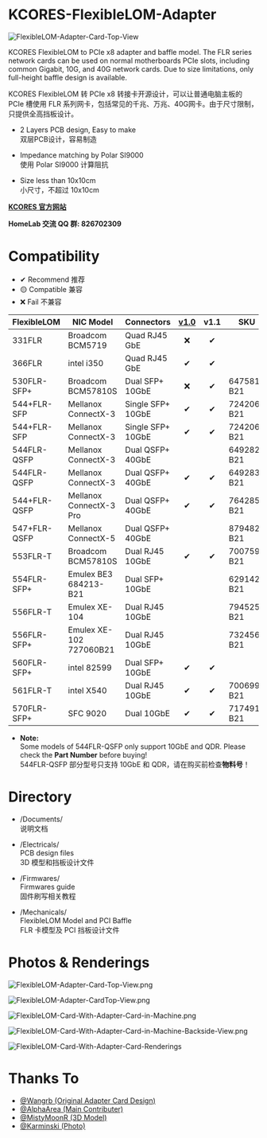 # KCORES-FlexibleLOM-Adapter

![FlexibleLOM-Adapter-Card-Top-View](Documents/Pictures/Photos/FlexibleLOM-Adapter-Card-Top-View.png)  

KCORES FlexibleLOM to PCIe x8 adapter and baffle model. The FLR series network cards can be used on normal motherboards PCIe slots, including common Gigabit, 10G, and 40G network cards. Due to size limitations, only full-height baffle design is available.  

KCORES FlexibleLOM 转 PCIe x8 转接卡开源设计，可以让普通电脑主板的 PCIe 槽使用 FLR 系列网卡，包括常见的千兆、万兆、40G网卡。由于尺寸限制，只提供全高挡板设计。

- 2 Layers PCB design, Easy to make  
双层PCB设计，容易制造

- Impedance matching by Polar SI9000  
使用 Polar SI9000 计算阻抗

- Size less than 10x10cm  
小尺寸，不超过 10x10cm

**[KCORES 官方网站](http://kcores.com/)**

**HomeLab 交流 QQ 群: 826702309**

# Compatibility

- ✔ Recommend 推荐
- 🟡 Compatible 兼容
- ❌ Fail 不兼容

| FlexibleLOM  | NIC Model               | Connectors        | [v1.0](https://github.com/KCORES/KCORES-FlexibleLOM-Adapter/releases/tag/v1.0) |   v1.1 | SKU | SP | AS |
| ------------ | ----------------------- | ----------------- | :----: | :----: | ---- | ---- | ---- |
| 331FLR       | Broadcom BCM5719        | Quad RJ45 GbE     | ❌     | ✔     |            |            |            | 
| 366FLR       | intel i350              | Quad RJ45 GbE     | ✔      | ✔     |            |            |            | 
| 530FLR-SFP+  | Broadcom BCM57810S      | Dual SFP+ 10GbE   | ❌     | ✔     | 647581-B21 | 649869-001 | 647579-001 | 
| 544+FLR-SFP  | Mellanox ConnectX-3     | Single SFP+ 10GbE | ✔      | ✔     | 724206-B21 | 723295-001 | 724210-001 | 
| 544+FLR-SFP  | Mellanox ConnectX-3     | Single SFP+ 10GbE | ✔      | ✔     | 724206-B21 | 731850-001 | 724210-001 | 
| 544FLR-QSFP  | Mellanox ConnectX-3     | Dual QSFP+ 40GbE  |        |       | 649282-B21 | 656090-001 | 661686-001 |
| 544FLR-QSFP  | Mellanox ConnectX-3     | Dual QSFP+ 40GbE  | ✔      | ✔     | 649283-B21 | 656091-001 | 661687-001 | 
| 544+FLR-QSFP | Mellanox ConnectX-3 Pro | Dual QSFP+ 40GbE  | ✔      | ✔     | 764285-B21 | 764737-001 | 764618-001 |
| 547+FLR-QSFP | Mellanox ConnectX-5     | Dual QSFP+ 40GbE  |        |       | 879482-B21 | 8     -001 | 8     -001 |
| 553FLR-T     | Broadcom BCM57810S      | Dual RJ45 10GbE   | ✔      | ✔     | 700759-B21 | 701534-001 | 700757-001 |
| 554FLR-SFP+  | Emulex BE3 684213-B21   | Dual SFP+ 10GbE   |        |       | 629142-B21 | 634026-001 | 629140-001 |
| 556FLR-T     | Emulex XE-104           | Dual RJ45 10GbE   |        |       | 794525-B21 |            |            |
| 556FLR-SFP+  | Emulex XE-102 727060B21 | Dual RJ45 10GbE   |        |       | 732456-B21 | 764460-001 | 732454-001 |
| 560FLR-SFP+  | intel 82599             | Dual SFP+ 10GbE   | ✔      | ✔     |            |            |            | 
| 561FLR-T     | intel X540              | Dual RJ45 10GbE   | ✔      | ✔     | 700699-B21 | 701525-001 | 700697-001 | 
| 570FLR-SFP+  | SFC 9020                | Dual      10GbE   | ✔      | ✔     | 717491-B21 | 717710-001 | 717489-001 | 

- **Note:**  
Some models of 544FLR-QSFP only support 10GbE and QDR. Please check
 the **Part Number** before buying!  
544FLR-QSFP 部分型号只支持 10GbE 和 QDR，请在购买前检查**物料号**！

# Directory

- /Documents/    
说明文档

- /Electricals/  
PCB design files  
3D 模型和挡板设计文件

- /Firmwares/  
Firmwares guide  
固件刷写相关教程

- /Mechanicals/  
FlexibleLOM Model and PCI Baffle  
FLR 卡模型及 PCI 挡板设计文件


# Photos & Renderings

![FlexibleLOM-Adapter-Card-Top-View.png](Documents/Pictures/Photos/FlexibleLOM-Adapter-Card-Top-View.png)

![FlexibleLOM-Adapter-CardTop-View.png](Documents/Pictures/Photos/FlexibleLOM-Adapter-CardTop-View.png)

![FlexibleLOM-Card-With-Adapter-Card-in-Machine.png](Documents/Pictures/Photos/FlexibleLOM-Card-With-Adapter-Card-in-Machine.png)

![FlexibleLOM-Card-With-Adapter-Card-in-Machine-Backside-View.png](Documents/Pictures/Photos/FlexibleLOM-Card-With-Adapter-Card-in-Machine-Backside-View.png)

![FlexibleLOM-Card-With-Adapter-Card-Renderings](Documents/Pictures/Renderings/V1.0.png)

# Thanks To

- [@Wangrb (Original Adapter Card Design)](https://github.com/Wangrb)
- [@AlphaArea (Main Contributer)](https://github.com/alphaarea)
- [@MistyMoonR (3D Model)](https://github.com/MistyMoonR)  
- [@Karminski (Photo)](https://github.com/karminski)

